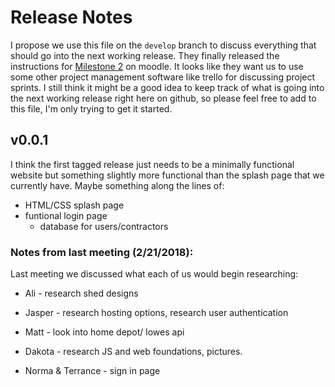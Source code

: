 # Release Notes

I propose we use this file on the `develop` branch to discuss everything that should go into the next working release. They finally released the instructions for [Milestone 2](https://moodle.cs.colorado.edu/pluginfile.php/77869/mod_resource/content/1/Milestone_Two_Requirements.pdf) on moodle. It looks like they want us to use some other project management software like trello for discussing project sprints. I still think it might be a good idea to keep track of what is going into the next working release right here on github, so please feel free to add to this file, I'm only trying to get it started.


## v0.0.1

I think the first tagged release just needs to be a minimally functional website but something slightly more functional than the splash page that we currently have. Maybe something along the lines of:

- HTML/CSS splash page
- funtional login page
    - database for users/contractors

### Notes from last meeting (2/21/2018):

Last meeting we discussed what each of us would begin researching:

- Ali - research shed designs

- Jasper - research hosting options, research user authentication

- Matt - look into home depot/ lowes api

- Dakota - research JS and web foundations, pictures.

- Norma & Terrance - sign in page

